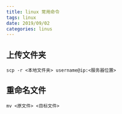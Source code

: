 ```yaml
---
title: linux 常用命令
tags: linux
date: 2019/09/02
categories: linus
---
```


## 上传文件夹

    scp -r <本地文件夹> username@ip:<服务器位置>

## 重命名文件

    mv <原文件> <目标文件>